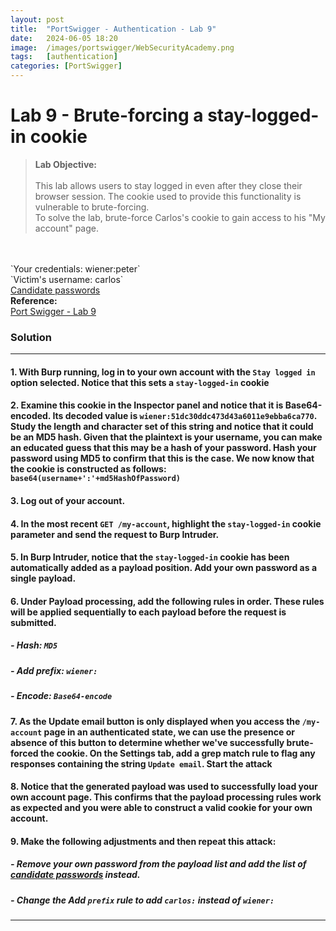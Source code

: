 ```yaml
---
layout: post
title:  "PortSwigger - Authentication - Lab 9"
date:   2024-06-05 18:20
image:  /images/portswigger/WebSecurityAcademy.png
tags:   [authentication]
categories: [PortSwigger]
---
```


# Lab 9 - Brute-forcing a stay-logged-in cookie
><b>Lab Objective:</b>
<br/><br/>
This lab allows users to stay logged in even after they close their browser session. The cookie used to provide this functionality is vulnerable to brute-forcing.<br/>
To solve the lab, brute-force Carlos's cookie to gain access to his "My account" page.
<br/>
<br/>
`Your credentials: wiener:peter`<br/>
`Victim's username: carlos`
<br/>
<a href="https://portswigger.net/web-security/authentication/auth-lab-passwords">Candidate passwords</a>
<br/>
<b>Reference:</b>
<br/>
<a href="https://portswigger.net/web-security/authentication/other-mechanisms/lab-brute-forcing-a-stay-logged-in-cookie">Port Swigger - Lab 9</a>
<br/>

### Solution
<hr/>

#### 1. With Burp running, log in to your own account with the `Stay logged in` option selected. Notice that this sets a `stay-logged-in` cookie

#### 2. Examine this cookie in the Inspector panel and notice that it is Base64-encoded. Its decoded value is `wiener:51dc30ddc473d43a6011e9ebba6ca770`. Study the length and character set of this string and notice that it could be an MD5 hash. Given that the plaintext is your username, you can make an educated guess that this may be a hash of your password. Hash your password using MD5 to confirm that this is the case. We now know that the cookie is constructed as follows: `base64(username+':'+md5HashOfPassword)`

#### 3. Log out of your account.

#### 4. In the most recent `GET /my-account`, highlight the `stay-logged-in` cookie parameter and send the request to Burp Intruder.

#### 5. In Burp Intruder, notice that the `stay-logged-in` cookie has been automatically added as a payload position. Add your own password as a single payload.

#### 6. Under Payload processing, add the following rules in order. These rules will be applied sequentially to each payload before the request is submitted.

##### - Hash: `MD5`
##### - Add prefix: `wiener:`
##### - Encode: `Base64-encode`

#### 7. As the Update email button is only displayed when you access the `/my-account` page in an authenticated state, we can use the presence or absence of this button to determine whether we've successfully brute-forced the cookie. On the Settings tab, add a grep match rule to flag any responses containing the string `Update email`. Start the attack

#### 8. Notice that the generated payload was used to successfully load your own account page. This confirms that the payload processing rules work as expected and you were able to construct a valid cookie for your own account.

#### 9. Make the following adjustments and then repeat this attack:
##### - Remove your own password from the payload list and add the list of <a href="https://portswigger.net/web-security/authentication/auth-lab-passwords">candidate passwords</a> instead.
##### - Change the Add `prefix` rule to add `carlos:` instead of `wiener:`
<hr/>